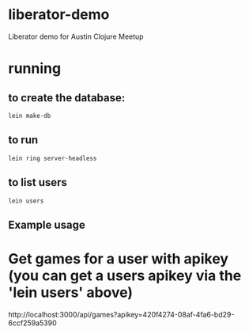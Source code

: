 # liberator-demo

Liberator demo for Austin Clojure Meetup

# running

## to create the database:

`lein make-db`

## to run

`lein ring server-headless`

## to list users

`lein users`


## Example usage

# Get games for a user with apikey (you can get a users apikey via the 'lein users' above)
http://localhost:3000/api/games?apikey=420f4274-08af-4fa6-bd29-6ccf259a5390
